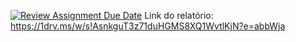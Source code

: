 [![Review Assignment Due Date](https://classroom.github.com/assets/deadline-readme-button-24ddc0f5d75046c5622901739e7c5dd533143b0c8e959d652212380cedb1ea36.svg)](https://classroom.github.com/a/LoNyptRI)
Link do relatório: https://1drv.ms/w/s!AsnkguT3z71duHGMS8XQ1WvtlKjN?e=abbWja
